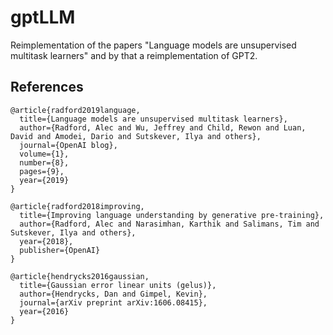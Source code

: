 # gptLLM

Reimplementation of the papers "Language models are unsupervised multitask learners" and by that a reimplementation of GPT2.



## References

```
@article{radford2019language,
  title={Language models are unsupervised multitask learners},
  author={Radford, Alec and Wu, Jeffrey and Child, Rewon and Luan, David and Amodei, Dario and Sutskever, Ilya and others},
  journal={OpenAI blog},
  volume={1},
  number={8},
  pages={9},
  year={2019}
}

@article{radford2018improving,
  title={Improving language understanding by generative pre-training},
  author={Radford, Alec and Narasimhan, Karthik and Salimans, Tim and Sutskever, Ilya and others},
  year={2018},
  publisher={OpenAI}
}

@article{hendrycks2016gaussian,
  title={Gaussian error linear units (gelus)},
  author={Hendrycks, Dan and Gimpel, Kevin},
  journal={arXiv preprint arXiv:1606.08415},
  year={2016}
}
```
